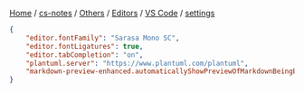 [Home](https://mengxianbin.github.io) /
[cs-notes](https://mengxianbin.github.io/cs-notes/site) /
[Others](https://mengxianbin.github.io/cs-notes/site/Others) /
[Editors](https://mengxianbin.github.io/cs-notes/site/Others/Editors) /
[VS Code](https://mengxianbin.github.io/cs-notes/site/Others/Editors/VS%20Code) /
[settings](https://mengxianbin.github.io/cs-notes/site/Others/Editors/VS%20Code/settings)

```json
{
    "editor.fontFamily": "Sarasa Mono SC",
    "editor.fontLigatures": true,
    "editor.tabCompletion": "on",
    "plantuml.server": "https://www.plantuml.com/plantuml",
    "markdown-preview-enhanced.automaticallyShowPreviewOfMarkdownBeingEdited": false
}

```
